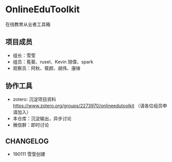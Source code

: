 # OnlineEduToolkit

在线教育从业者工具箱

## 项目成员

- 组长：雪莹
- 组员：菟葵、rusel、Kevin 旭偉、spark
- 观察员：阿秋、筱颜、胡伟、康锋

## 协作工具

- zotero: 沉淀项目资料 https://www.zotero.org/groups/2273970/onlineedutoolkit  （请各位组员申请加入）
- 本仓库：沉淀输出，异步讨论
- 微信群：即时讨论

## CHANGELOG

- 190111 雪莹创建

